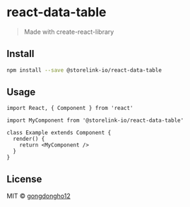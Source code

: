 # react-data-table

> Made with create-react-library

## Install

```bash
npm install --save @storelink-io/react-data-table
```

## Usage

```tsx
import React, { Component } from 'react'

import MyComponent from '@storelink-io/react-data-table'

class Example extends Component {
  render() {
    return <MyComponent />
  }
}
```

## License

MIT © [gongdongho12](https://github.com/gongdongho12)

